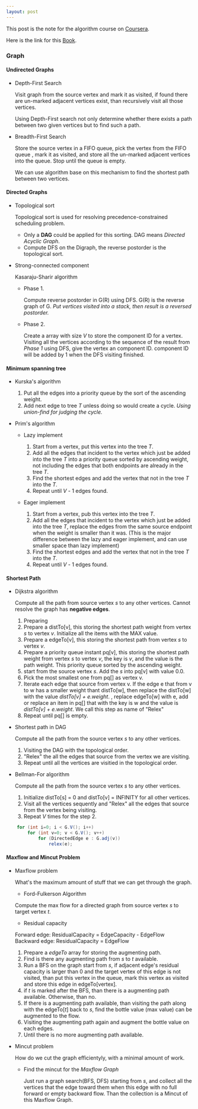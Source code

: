 ```yaml
---
layout: post
---
```


This post is the note for the algorithm course on [Coursera](http://www.coursera.com).

Here is the link for this [Book](http://algs4.cs.princeton.edu/).

### Graph

#### Undirected Graphs

+ Depth-First Search

  Visit graph from the source vertex and mark it as visited, if found there are un-marked adjacent vertices exist, than recursively visit all those vertices.
  
  Using Depth-First search not only determine  whether there exists a path between two given vertices but to find such a path.


+ Breadth-First Search

  Store the source vertex in a FIFO queue, pick the vertex from the FIFO queue , mark it as visited, and store all the un-marked adjacent vertices into the queue. Stop until the queue is empty.

  We can use algorithm base on this mechanism to find the shortest path between two vertices.

#### Directed Graphs
+ Topological sort

  Topological sort is used for resolving precedence-constrained scheduling problem.

    + Only a **DAG** could be applied for this sorting. DAG means *Directed Acyclic Graph*.
    + Compute DFS on the Digraph, the reverse postorder is the topological sort.

+ Strong-connected component

  Kasaraju-Sharir algorithm

  + Phase 1.

    Compute reverse postorder in G(R) using DFS. G(R) is the reverse graph of G. *Put vertices visited into a stack, then result is a reversed postorder.*

  + Phase 2.

    Create a array with size *V* to store the component ID for a vertex. Visiting all the vertices according to the sequence of the result from *Phase 1* using DFS, give the vertex an component ID. component ID will be added by 1 when the DFS visiting finished.

#### Minimum spanning tree

+ Kurska's algorithm 
  1. Put all the edges into a priority queue by the sort of the ascending weight.
  2. Add next edge to tree *T* unless doing so would create a cycle. *Using union-find for judging the cycle.*

+ Prim's algorithm

  + Lazy implement
    1. Start from a vertex, put this vertex into the tree *T*.
    2. Add all the edges that incident to the vertex which just be added into the tree *T* into a priority queue sorted by ascending weight, not including the edges that both endpoints are already in the tree *T*.
    3. Find the shortest edges and add the vertex that not in the tree *T* into the *T*.
    4. Repeat until *V* - 1 edges found.

  + Eager implement
    1. Start from a vertex, pub this vertex into the tree *T*.
    2. Add all the edges that incident to the vertex which just be added into the tree *T*, replace the edges from the same source endpoint when the weight is smaller than it was. (This is the major difference between the lazy and eager implement, and can use smaller space than lazy implement)
    3. Find the shortest edges and add the vertex that not in the tree *T* into the *T*.
    4. Repeat until *V* - 1 edges found.

#### Shortest Path

  + Dijkstra algorithm

    Compute all the path from source vertex *s* to any other vertices. Cannot resolve the graph has **negative edges**.

    1. Preparing
      1. Prepare a distTo\[v\], this storing the shortest path weight from vertex *s* to vertex *v*. Initialize all the items with the MAX value.
      2. Prepare a edgeTo\[v\], this storing the shortest path from vertex *s* to vertex *v*.
      3. Prepare a priority queue instant pq\[v\], this storing the shortest path weight from vertex *s* to vertex *v*, the key is *v*, and the value is the path weight. This priority queue sorted by the ascending weight.
    2. start from the source vertex *s*. Add the *s* into pq\[v\] with value 0.0.
    3. Pick the most smallest one from pq\[\] as vertex v.
    4. Iterate each edge that source from vertex v. If the edge e that from v to w has a smaller weight thant distTo\[w\], then replace the distTo\[w\] with the value *distTo\[v\] + e.weight*. , replace edgeTo\[w\] with e, add or replace an item in pq\[\] that with the key is w and the value is *distTo\[v\] + e.weight*. We call this step as name of "Relex"
    5. Repeat until pq\[\] is empty.

  + Shortest path in DAG

    Compute all the path from the source vertex *s* to any other vertices.

    1. Visiting the DAG with the topological order.
    2. "Relex" the all the edges that source from the vertex we are visiting.
    3. Repeat until all the vertices are visitied in the topological order.
  
  + Bellman-For algorithm
  
    Compute all the path from the source vertex *s* to any other vertices.
  
    1. Initialize distTo\[s\] = 0 and distTo\[v\] = INFINITY for all other vertices.
    2. Visit all the vertices sequently and "Relex" all the edges that source from the vertex being visiting.
    3. Repeat *V* times for the step 2.

~~~java
    for (int i=0; i < G.V(); i++) 
        for (int v=0; v < G.V(); v++)
            for (DirectedEdge e : G.adj(v))
                relex(e);
~~~

#### Maxflow and Mincut Problem

  + Maxflow problem

    What's the maximum amount of stuff that we can get through the graph.

    + Ford-Fulkerson Algorithm

    Compute the max flow for a directed graph from source vertex *s* to target vertex *t*.

      + Residual capacity

      Forward edge: ResidualCapacity = EdgeCapacity - EdgeFlow  
      Backward edge: ResidualCapacity = EdgeFlow

    1. Prepare a *edgeTo* array for storing the augmenting path.
    2. Find is there any augmenting path from *s* to *t* available.
      1. Run a BFS on the graph start from *s*, if adjacent edge's residual capacity is larger than 0 and the target vertex of this edge is not visited, than put this vertex in the queue, mark this vertex as visited and store this edge in edgeTo\[vertex\].
      2. if *t* is marked after the BFS, than there is a augmenting path available. Otherwise, than no.
    3. If there is a augmenting path available, than visiting the path along with the edgeTo\[*t*\] back to *s*, find the bottle value (max value) can be augmented to the flow.
    4. Visiting the augmenting path again and augment the bottle value on each edges.
    5. Until there is no more augmenting path available.

  + Mincut problem

    How do we cut the graph efficientyly, with a minimal amount of work.

    + Find the mincut for the *Maxflow Graph*

      Just run a graph search(BFS, DFS) starting from *s*, and collect all the vertices that the edge toward them when this edge with no full forward or empty backward flow. Than the collection is a Mincut of this Maxflow Graph.

